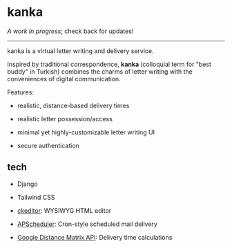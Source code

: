 # kanka

_A work in progress_; check back for updates!

---

kanka is a virtual letter writing and delivery service.

Inspired by traditional correspondence, **kanka** (colloquial term for "best buddy" in Turkish) combines the charms of letter writing with the conveniences of digital communication.

Features:

- realistic, distance-based delivery times

- realistic letter possession/access

- minimal yet highly-customizable letter writing UI

- secure authentication

## tech

- Django

- Tailwind CSS

- [ckeditor](https://ckeditor.com/): WYSIWYG HTML editor

- [APScheduler](https://apscheduler.readthedocs.io/en/3.x/): Cron-style scheduled mail delivery

- [Google Distance Matrix API](https://developers.google.com/maps/documentation/distance-matrix/overview): Delivery time calculations



